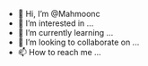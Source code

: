 - 👋 Hi, I’m @Mahmoonc
- 👀 I’m interested in ...
- 🌱 I’m currently learning ...
- 💞️ I’m looking to collaborate on ...
- 📫 How to reach me ...

<!---
Mahmoonc/Mahmoonc is a ✨ special ✨ repository because its `README.md` (this file) appears on your GitHub profile.
You can click the Preview link to take a look at your changes.
--->
